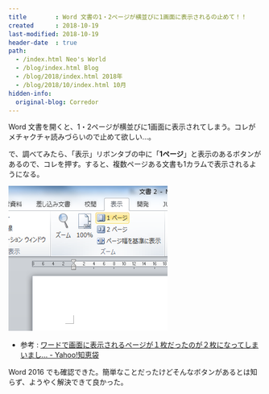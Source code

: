 ```yaml
---
title        : Word 文書の1・2ページが横並びに1画面に表示されるの止めて！！
created      : 2018-10-19
last-modified: 2018-10-19
header-date  : true
path:
  - /index.html Neo's World
  - /blog/index.html Blog
  - /blog/2018/index.html 2018年
  - /blog/2018/10/index.html 10月
hidden-info:
  original-blog: Corredor
---
```


Word 文書を開くと、1・2ページが横並びに1画面に表示されてしまう。コレがメチャクチャ読みづらいので止めて欲しい…。

で、調べてみたら、「表示」リボンタブの中に「**1ページ**」と表示のあるボタンがあるので、コレを押す。すると、複数ページある文書も1カラムで表示されるようになる。

![ココ](19-03-01.png)

- 参考 : [ワードで画面に表示されるページが１枚だったのが２枚になってしまいまし... - Yahoo!知恵袋](https://detail.chiebukuro.yahoo.co.jp/qa/question_detail/q1163827696)

Word 2016 でも確認できた。簡単なことだったけどそんなボタンがあるとは知らず、ようやく解決できて良かった。
